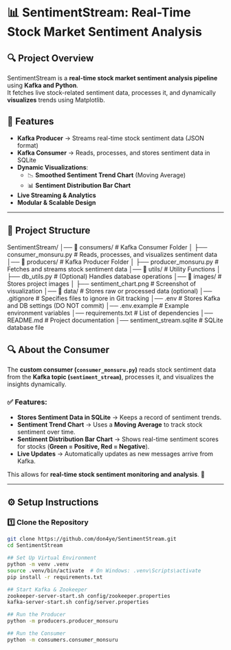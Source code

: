 # 📊 SentimentStream: Real-Time Stock Market Sentiment Analysis

## 🔍 Project Overview
SentimentStream is a **real-time stock market sentiment analysis pipeline** using **Kafka and Python**.  
It fetches live stock-related sentiment data, processes it, and dynamically **visualizes** trends using Matplotlib.

## 🚀 Features
- **Kafka Producer** → Streams real-time stock sentiment data (JSON format)
- **Kafka Consumer** → Reads, processes, and stores sentiment data in SQLite
- **Dynamic Visualizations**:
  - 📉 **Smoothed Sentiment Trend Chart** (Moving Average)
  - 📊 **Sentiment Distribution Bar Chart**
- **Live Streaming & Analytics**
- **Modular & Scalable Design**

---

## 📂 Project Structure
SentimentStream/ │── 📂 consumers/ # Kafka Consumer Folder │ ├── consumer_monsuru.py # Reads, processes, and visualizes sentiment data │── 📂 producers/ # Kafka Producer Folder │ ├── producer_monsuru.py # Fetches and streams stock sentiment data │── 📂 utils/ # Utility Functions │ ├── db_utils.py # (Optional) Handles database operations │── 📂 images/ # Stores project images │ ├── sentiment_chart.png # Screenshot of visualization │── 📂 data/ # Stores raw or processed data (optional) │── .gitignore # Specifies files to ignore in Git tracking │── .env # Stores Kafka and DB settings (DO NOT commit) │── .env.example # Example environment variables │── requirements.txt # List of dependencies │── README.md # Project documentation │── sentiment_stream.sqlite # SQLite database file

## 🔍 About the Consumer

The **custom consumer (`consumer_monsuru.py`)** reads stock sentiment data from the **Kafka topic (`sentiment_stream`)**, processes it, and visualizes the insights dynamically.  

### ✅ Features:
- **Stores Sentiment Data in SQLite** → Keeps a record of sentiment trends.
- **Sentiment Trend Chart** → Uses a **Moving Average** to track stock sentiment over time.
- **Sentiment Distribution Bar Chart** → Shows real-time sentiment scores for stocks (**Green = Positive, Red = Negative**).
- **Live Updates** → Automatically updates as new messages arrive from Kafka.

This allows for **real-time stock sentiment monitoring and analysis**. 🚀


---

## ⚙️ Setup Instructions

### 1️⃣ **Clone the Repository**
```sh
git clone https://github.com/don4ye/SentimentStream.git
cd SentimentStream

## Set Up Virtual Environment
python -m venv .venv
source .venv/bin/activate  # On Windows: .venv\Scripts\activate
pip install -r requirements.txt

## Start Kafka & Zookeeper
zookeeper-server-start.sh config/zookeeper.properties  
kafka-server-start.sh config/server.properties  

## Run the Producer
python -m producers.producer_monsuru

## Run the Consumer
python -m consumers.consumer_monsuru
